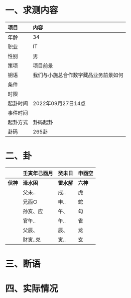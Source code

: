# 一、求测内容
|项目|内容|
|:-|:-|
|年龄|34|
|职业|IT|
|性别|男|
|策项|项目前景|
|钥语|我们与小施总合作数字藏品业务前景如何|
|条件||
|时限||
|起卦时间|2022年09月27日14点|
|事件时间||
|起卦方式|卦码起卦|
|卦码|265卦|

# 二、卦
||壬寅年己酉月|癸未日|申酉空|
|:-|:-|:-|:-|
|**伏神**|**泽水困**|**雷水解**|**六神**|
||父未..|戌..|虎|
||兄酉○|申..|蛇|
||孙亥、应|午、|勾|
||官午..|午..|雀|
||父辰、|辰、|龙|
||财寅..兑|寅..|玄|


# 三、断语

# 四、实际情况